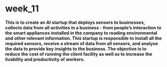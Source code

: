 # week_11
**This is to create an AI startup that deploys sensors to
businesses, collects data from all activities in a business - from people’s interaction to
the smart appliances installed in the company to reading environmental and other
relevant information. This startup is responsible to install all the required sensors,
receive a stream of data from all sensors, and analyse the data to provide key insights
to the business. The objective is to reduce the cost of
running the client facility as well as to increase the livability and productivity of
workers.**
